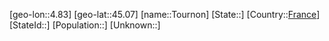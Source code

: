 ﻿---
location: [45.07,4.83]
type: City
tags:
- geo/City


SpocWebEntityId: 34936
isDeleted: false
confidential: public

---
[geo-lon::4.83]
[geo-lat::45.07]
[name::Tournon]
[State::]
[Country::[France](geo/Continent/Europe/France.md)]
[StateId::]
[Population::]
[Unknown::]

